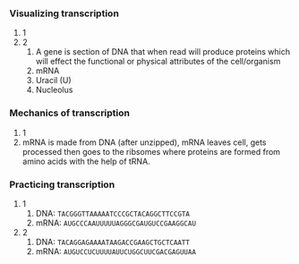### Visualizing transcription
1. 1
2. 2
	1. A gene is section of DNA that when read will produce proteins which will effect the functional or physical attributes of the cell/organism
	2. mRNA
	3. Uracil (U)
	4. Nucleolus

### Mechanics of transcription
1. 1
2. mRNA is made from DNA (after unzipped), mRNA leaves cell, gets processed then goes to the ribsomes where proteins are formed from amino acids with the help of tRNA.

### Practicing transcription
1. 1
	1. DNA: `TACGGGTTAAAAATCCCGCTACAGGCTTCCGTA`
	2. mRNA: `AUGCCCAAUUUUUAGGGCGAUGUCCGAAGGCAU`
2. 2
	1. DNA: `TACAGGAGAAAATAAGACCGAAGCTGCTCAATT`
	2. mRNA: `AUGUCCUCUUUUAUUCUGGCUUCGACGAGUUAA`